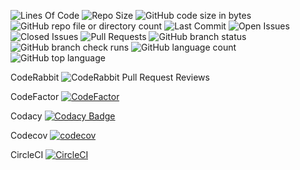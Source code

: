 ![Lines Of Code](https://tokei.rs/b1/github/LCSOGthb/Games)
![Repo Size](https://img.shields.io/github/repo-size/LCSOGthb/Games)
![GitHub code size in bytes](https://img.shields.io/github/languages/code-size/LCSOGthb/Games)
![GitHub repo file or directory count](https://img.shields.io/github/directory-file-count/LCSOGthb/Games)
![Last Commit](https://img.shields.io/github/last-commit/LCSOGthb/Games)
![Open Issues](https://img.shields.io/github/issues/LCSOGthb/Games)
![Closed Issues](https://img.shields.io/github/issues-closed/LCSOGthb/Games)
![Pull Requests](https://img.shields.io/github/issues-pr/LCSOGthb/Games)
![GitHub branch status](https://img.shields.io/github/checks-status/LCSOGthb/Games/main)
![GitHub branch check runs](https://img.shields.io/github/check-runs/LCSOGthb/Games/main)
![GitHub language count](https://img.shields.io/github/languages/count/LCSOGthb/Games)
![GitHub top language](https://img.shields.io/github/languages/top/LCSOGthb/Games)

CodeRabbit
![CodeRabbit Pull Request Reviews](https://img.shields.io/coderabbit/prs/github/LCSOGthb/Games?utm_source=oss&utm_medium=github&utm_campaign=LCSOGthb%2FGames&labelColor=171717&color=FF570A&link=https%3A%2F%2Fcoderabbit.ai&label=CodeRabbit+Reviews)

CodeFactor
[![CodeFactor](https://www.codefactor.io/repository/github/lcsogthb/games/badge)](https://www.codefactor.io/repository/github/lcsogthb/games)

Codacy
[![Codacy Badge](https://app.codacy.com/project/badge/Grade/7453b54fbc364247a59fe455001de0cf)](https://app.codacy.com/gh/LCSOGthb/Games/dashboard?utm_source=gh&utm_medium=referral&utm_content=&utm_campaign=Badge_grade)

Codecov
[![codecov](https://codecov.io/github/LCSOGthb/Games/graph/badge.svg?token=YH1MJBD9W4)](https://codecov.io/github/LCSOGthb/Games)

CircleCI
[![CircleCI](https://dl.circleci.com/status-badge/img/gh/LCSOGthb/Games/tree/main.svg?style=svg)](https://dl.circleci.com/status-badge/redirect/gh/LCSOGthb/Games/tree/main)

